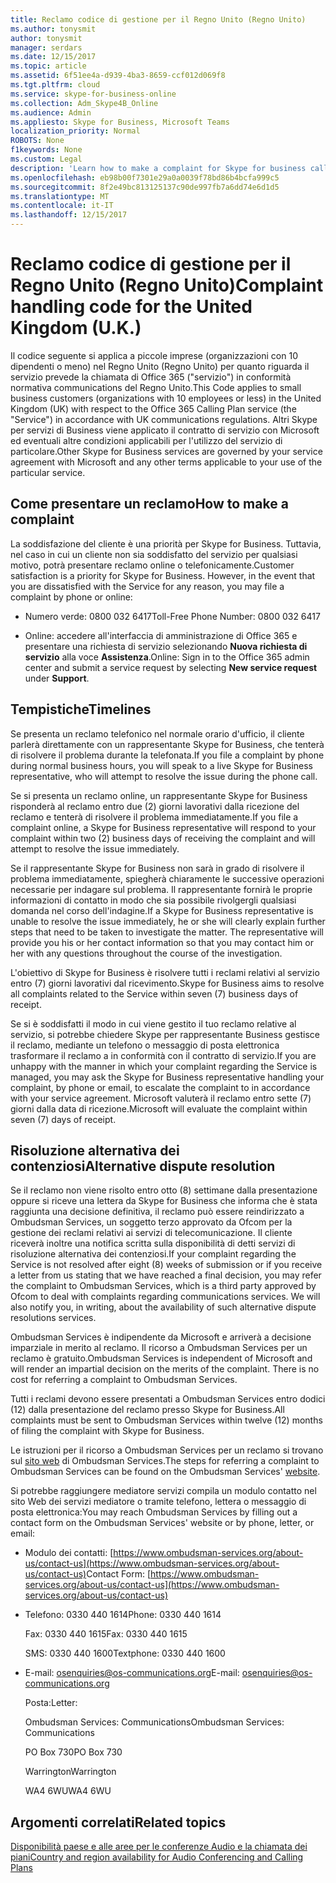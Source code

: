 ```yaml
---
title: Reclamo codice di gestione per il Regno Unito (Regno Unito)
ms.author: tonysmit
author: tonysmit
manager: serdars
ms.date: 12/15/2017
ms.topic: article
ms.assetid: 6f51ee4a-d939-4ba3-8659-ccf012d069f8
ms.tgt.pltfrm: cloud
ms.service: skype-for-business-online
ms.collection: Adm_Skype4B_Online
ms.audience: Admin
ms.appliesto: Skype for Business, Microsoft Teams
localization_priority: Normal
ROBOTS: None
f1keywords: None
ms.custom: Legal
description: 'Learn how to make a complaint for Skype for business calling services (PSTN Calling in the United Kingdom), what the timelines are for replies, and how to resolve disputes for unresolved complaints. '
ms.openlocfilehash: eb98b00f7301e29a0a0039f78bd86b4bcfa999c5
ms.sourcegitcommit: 8f2e49bc813125137c90de997fb7a6dd74e6d1d5
ms.translationtype: MT
ms.contentlocale: it-IT
ms.lasthandoff: 12/15/2017
---
```

# <a name="complaint-handling-code-for-the-united-kingdom-uk"></a><span data-ttu-id="e3b58-103">Reclamo codice di gestione per il Regno Unito (Regno Unito)</span><span class="sxs-lookup"><span data-stu-id="e3b58-103">Complaint handling code for the United Kingdom (U.K.)</span></span>

<span data-ttu-id="e3b58-104">Il codice seguente si applica a piccole imprese (organizzazioni con 10 dipendenti o meno) nel Regno Unito (Regno Unito) per quanto riguarda il servizio prevede la chiamata di Office 365 ("servizio") in conformità normativa communications del Regno Unito.</span><span class="sxs-lookup"><span data-stu-id="e3b58-104">This Code applies to small business customers (organizations with 10 employees or less) in the United Kingdom (UK) with respect to the Office 365 Calling Plan service (the "Service") in accordance with UK communications regulations.</span></span> <span data-ttu-id="e3b58-105">Altri Skype per servizi di Business viene applicato il contratto di servizio con Microsoft ed eventuali altre condizioni applicabili per l'utilizzo del servizio di particolare.</span><span class="sxs-lookup"><span data-stu-id="e3b58-105">Other Skype for Business services are governed by your service agreement with Microsoft and any other terms applicable to your use of the particular service.</span></span>
  
## <a name="how-to-make-a-complaint"></a><span data-ttu-id="e3b58-106">Come presentare un reclamo</span><span class="sxs-lookup"><span data-stu-id="e3b58-106">How to make a complaint</span></span>

<span data-ttu-id="e3b58-p102">La soddisfazione del cliente è una priorità per Skype for Business. Tuttavia, nel caso in cui un cliente non sia soddisfatto del servizio per qualsiasi motivo, potrà presentare reclamo online o telefonicamente.</span><span class="sxs-lookup"><span data-stu-id="e3b58-p102">Customer satisfaction is a priority for Skype for Business. However, in the event that you are dissatisfied with the Service for any reason, you may file a complaint by phone or online:</span></span>
  
- <span data-ttu-id="e3b58-109">Numero verde: 0800 032 6417</span><span class="sxs-lookup"><span data-stu-id="e3b58-109">Toll-Free Phone Number: 0800 032 6417</span></span>
    
- <span data-ttu-id="e3b58-110">Online: accedere all'interfaccia di amministrazione di Office 365 e presentare una richiesta di servizio selezionando **Nuova richiesta di servizio** alla voce **Assistenza**.</span><span class="sxs-lookup"><span data-stu-id="e3b58-110">Online: Sign in to the Office 365 admin center and submit a service request by selecting **New service request** under **Support**.</span></span> 
    
## <a name="timelines"></a><span data-ttu-id="e3b58-111">Tempistiche</span><span class="sxs-lookup"><span data-stu-id="e3b58-111">Timelines</span></span>

<span data-ttu-id="e3b58-112">Se presenta un reclamo telefonico nel normale orario d'ufficio, il cliente parlerà direttamente con un rappresentante Skype for Business, che tenterà di risolvere il problema durante la telefonata.</span><span class="sxs-lookup"><span data-stu-id="e3b58-112">If you file a complaint by phone during normal business hours, you will speak to a live Skype for Business representative, who will attempt to resolve the issue during the phone call.</span></span>
  
<span data-ttu-id="e3b58-113">Se si presenta un reclamo online, un rappresentante Skype for Business risponderà al reclamo entro due (2) giorni lavorativi dalla ricezione del reclamo e tenterà di risolvere il problema immediatamente.</span><span class="sxs-lookup"><span data-stu-id="e3b58-113">If you file a complaint online, a Skype for Business representative will respond to your complaint within two (2) business days of receiving the complaint and will attempt to resolve the issue immediately.</span></span>
  
<span data-ttu-id="e3b58-p103">Se il rappresentante Skype for Business non sarà in grado di risolvere il problema immediatamente, spiegherà chiaramente le successive operazioni necessarie per indagare sul problema. Il rappresentante fornirà le proprie informazioni di contatto in modo che sia possibile rivolgergli qualsiasi domanda nel corso dell'indagine.</span><span class="sxs-lookup"><span data-stu-id="e3b58-p103">If a Skype for Business representative is unable to resolve the issue immediately, he or she will clearly explain further steps that need to be taken to investigate the matter. The representative will provide you his or her contact information so that you may contact him or her with any questions throughout the course of the investigation.</span></span>
  
<span data-ttu-id="e3b58-116">L'obiettivo di Skype for Business è risolvere tutti i reclami relativi al servizio entro (7) giorni lavorativi dal ricevimento.</span><span class="sxs-lookup"><span data-stu-id="e3b58-116">Skype for Business aims to resolve all complaints related to the Service within seven (7) business days of receipt.</span></span> 
  
<span data-ttu-id="e3b58-117">Se si è soddisfatti il modo in cui viene gestito il tuo reclamo relative al servizio, si potrebbe chiedere Skype per rappresentante Business gestisce il reclamo, mediante un telefono o messaggio di posta elettronica trasformare il reclamo a in conformità con il contratto di servizio.</span><span class="sxs-lookup"><span data-stu-id="e3b58-117">If you are unhappy with the manner in which your complaint regarding the Service is managed, you may ask the Skype for Business representative handling your complaint, by phone or email, to escalate the complaint to in accordance with your service agreement.</span></span> <span data-ttu-id="e3b58-118">Microsoft valuterà il reclamo entro sette (7) giorni dalla data di ricezione.</span><span class="sxs-lookup"><span data-stu-id="e3b58-118">Microsoft will evaluate the complaint within seven (7) days of receipt.</span></span>
  
## <a name="alternative-dispute-resolution"></a><span data-ttu-id="e3b58-119">Risoluzione alternativa dei contenziosi</span><span class="sxs-lookup"><span data-stu-id="e3b58-119">Alternative dispute resolution</span></span>

<span data-ttu-id="e3b58-p105">Se il reclamo non viene risolto entro otto (8) settimane dalla presentazione oppure si riceve una lettera da Skype for Business che informa che è stata raggiunta una decisione definitiva, il reclamo può essere reindirizzato a Ombudsman Services, un soggetto terzo approvato da Ofcom per la gestione dei reclami relativi ai servizi di telecomunicazione. Il cliente riceverà inoltre una notifica scritta sulla disponibilità di detti servizi di risoluzione alternativa dei contenziosi.</span><span class="sxs-lookup"><span data-stu-id="e3b58-p105">If your complaint regarding the Service is not resolved after eight (8) weeks of submission or if you receive a letter from us stating that we have reached a final decision, you may refer the complaint to Ombudsman Services, which is a third party approved by Ofcom to deal with complaints regarding communications services. We will also notify you, in writing, about the availability of such alternative dispute resolutions services.</span></span> 
  
<span data-ttu-id="e3b58-p106">Ombudsman Services è indipendente da Microsoft e arriverà a decisione imparziale in merito al reclamo. Il ricorso a Ombudsman Services per un reclamo è gratuito.</span><span class="sxs-lookup"><span data-stu-id="e3b58-p106">Ombudsman Services is independent of Microsoft and will render an impartial decision on the merits of the complaint. There is no cost for referring a complaint to Ombudsman Services.</span></span> 
  
<span data-ttu-id="e3b58-124">Tutti i reclami devono essere presentati a Ombudsman Services entro dodici (12) dalla presentazione del reclamo presso Skype for Business.</span><span class="sxs-lookup"><span data-stu-id="e3b58-124">All complaints must be sent to Ombudsman Services within twelve (12) months of filing the complaint with Skype for Business.</span></span>
  
<span data-ttu-id="e3b58-125">Le istruzioni per il ricorso a Ombudsman Services per un reclamo si trovano sul [sito web](http://go.microsoft.com/fwlink/?LinkID=820708&amp;clcid=0x809) di Ombudsman Services.</span><span class="sxs-lookup"><span data-stu-id="e3b58-125">The steps for referring a complaint to Ombudsman Services can be found on the Ombudsman Services' [website](http://go.microsoft.com/fwlink/?LinkID=820708&amp;clcid=0x809).</span></span>
  
<span data-ttu-id="e3b58-126">Si potrebbe raggiungere mediatore servizi compila un modulo contatto nel sito Web dei servizi mediatore o tramite telefono, lettera o messaggio di posta elettronica:</span><span class="sxs-lookup"><span data-stu-id="e3b58-126">You may reach Ombudsman Services by filling out a contact form on the Ombudsman Services' website or by phone, letter, or email:</span></span>
  
- <span data-ttu-id="e3b58-127">Modulo dei contatti: [https://www.ombudsman-services.org/about-us/contact-us](https://www.ombudsman-services.org/about-us/contact-us)</span><span class="sxs-lookup"><span data-stu-id="e3b58-127">Contact Form: [https://www.ombudsman-services.org/about-us/contact-us](https://www.ombudsman-services.org/about-us/contact-us)</span></span>
    
- <span data-ttu-id="e3b58-128">Telefono: 0330 440 1614</span><span class="sxs-lookup"><span data-stu-id="e3b58-128">Phone: 0330 440 1614</span></span>
    
    <span data-ttu-id="e3b58-129">Fax: 0330 440 1615</span><span class="sxs-lookup"><span data-stu-id="e3b58-129">Fax: 0330 440 1615</span></span>
    
    <span data-ttu-id="e3b58-130">SMS: 0330 440 1600</span><span class="sxs-lookup"><span data-stu-id="e3b58-130">Textphone: 0330 440 1600</span></span>
    
- <span data-ttu-id="e3b58-131">E-mail: [osenquiries@os-communications.org](mailto:osenquiries@os-communications.org)</span><span class="sxs-lookup"><span data-stu-id="e3b58-131">E-mail: [osenquiries@os-communications.org](mailto:osenquiries@os-communications.org)</span></span>
    
    <span data-ttu-id="e3b58-132">Posta:</span><span class="sxs-lookup"><span data-stu-id="e3b58-132">Letter:</span></span>
    
    <span data-ttu-id="e3b58-133">Ombudsman Services: Communications</span><span class="sxs-lookup"><span data-stu-id="e3b58-133">Ombudsman Services: Communications</span></span>
    
    <span data-ttu-id="e3b58-134">PO Box 730</span><span class="sxs-lookup"><span data-stu-id="e3b58-134">PO Box 730</span></span>
    
    <span data-ttu-id="e3b58-135">Warrington</span><span class="sxs-lookup"><span data-stu-id="e3b58-135">Warrington</span></span>
    
    <span data-ttu-id="e3b58-136">WA4 6WU</span><span class="sxs-lookup"><span data-stu-id="e3b58-136">WA4 6WU</span></span>
    

## <a name="related-topics"></a><span data-ttu-id="e3b58-137">Argomenti correlati</span><span class="sxs-lookup"><span data-stu-id="e3b58-137">Related topics</span></span>
[<span data-ttu-id="e3b58-138">Disponibilità paese e alle aree per le conferenze Audio e la chiamata dei piani</span><span class="sxs-lookup"><span data-stu-id="e3b58-138">Country and region availability for Audio Conferencing and Calling Plans</span></span>](../country-and-region-availability-for-audio-conferencing-and-calling-plans/country-and-region-availability-for-audio-conferencing-and-calling-plans.md)

